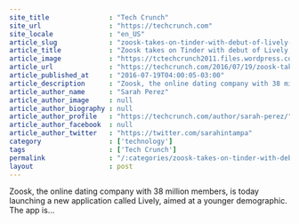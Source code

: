 ```yaml
---
site_title               : "Tech Crunch"
site_url                 : "https://techcrunch.com"
site_locale              : "en_US"
article_slug             : "zoosk-takes-on-tinder-with-debut-of-lively-a-free-app-that-uses-video-to-tell-stories"
article_title            : "Zoosk takes on Tinder with debut of Lively, a free app that uses video to tell stories"
article_image            : "https://tctechcrunch2011.files.wordpress.com/2016/07/lively-ios.jpg?w=764&h=400&crop=1"
article_url              : "https://techcrunch.com/2016/07/19/zoosk-takes-on-tinder-with-debut-of-lively-a-free-app-that-uses-video-to-tell-stories/"
article_published_at     : "2016-07-19T04:00:05-03:00"
article_description      : "Zoosk, the online dating company with 38 million members, is today launching a new application called Lively, aimed at a younger demographic. The app is..."
article_author_name      : "Sarah Perez"
article_author_image     : null
article_author_biography : null
article_author_profile   : "https://techcrunch.com/author/sarah-perez/"
article_author_facebook  : null
article_author_twitter   : "https://twitter.com/sarahintampa"
category                 : ['technology']
tags                     : ['Tech Crunch']
permalink                : "/:categories/zoosk-takes-on-tinder-with-debut-of-lively-a-free-app-that-uses-video-to-tell-stories/"
layout                   : post
---
```


Zoosk, the online dating company with 38 million members, is today launching a new application called Lively, aimed at a younger demographic. The app is...
